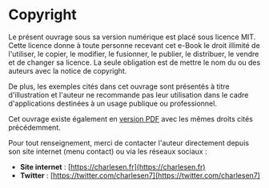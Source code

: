 # Copyright

Le présent ouvrage sous sa version numérique est placé sous licence MIT. Cette licence donne à toute personne recevant cet e-Book le droit illimité de l'utiliser, le copier, le modifier, le fusionner, le publier, le distribuer, le vendre et de changer sa licence. La seule obligation est de mettre le nom du ou des auteurs avec la notice de copyright.

De plus, les exemples cités dans cet ouvrage sont présentés à titre d'illustration et l'auteur ne recommande pas leur utilisation dans le cadre d'applications destinées à un usage publique ou professionnel.

Cet ouvrage existe également en [version PDF](https://legacy.gitbook.com/download/pdf/book/charlesen1/developpez-des-applications-avec-ionic) avec les mêmes droits cités précédemment.

Pour tout renseignement, merci de contacter l'auteur directement depuis son site internet \(menu contact\) ou via les réseaux sociaux :

* **Site internet** : [https://charlesen.fr](https://charlesen.fr)
* **Twitter** : [https://twitter.com/charlesen7](https://twitter.com/charlesen7)



